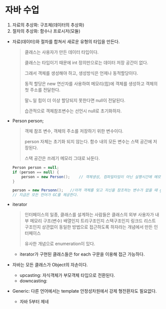 # 자바 수업

1. 자료의 추상화: 구조체(데이터의 추상화)
2. 절차의 추상화: 함수나 프로시저(모듈)



- 자료(데이터)와 절차를 합쳐서 새로운 유형의 타입을 만든다.

  > 클래스는 사용자가 만든 데이터 타입이다.
  >
  > 클래스는 타입이기 때문에 int 정의만으로는 데이터 저장 공간이 없다.
  >
  > 그래서 객체를 생성해야 하고, 생성방식은 언제나 동적할당이다.
  >
  > 동적 할당은 new 연산자를 사용하여 메모리(힙)에 객체를 생성하고 객체의 첫 주소를 전달한다.
  >
  > 말ㄴ일 힙이 더 이상 할당되지 못한다면 null이 전달된다.
  >
  > 습관적으로 객체참조변수는 선언시 null로 초기화하자.

- Person person;

  > 객체 참조 변수, 객체의 주소를 저장하기 위한 변수이다.
  >
  > person 자체는 초기화 되지 않는다. 함수 내의 모든 변수는 스택 공간에 저장된다.
  >
  > 스택 공간은 쓰레기 메모리 그대로 놔둔다.

  ```java
  Person person = null;
  if (person == null) {
      person = new Person();	// 객체생성, 컴파일타임이 아닌 실행시간에 메모리가 확보된다.
  }
  
  person = new Personn();	//아까 객체를 잊고 자신을 참조하는 변수가 없을 때 garbage라 부른다. GC 가 틈틈히 수거해간다.(자바의 최고 장점)
  // 지금은 모든 언어가 GC를 제공한다.
  ```

- iterator

  > 인터페이스의 일종, 클래스를 설계하는 사람들은 클래스의 외부 사용자가 내부 메모리 구조(변수) 배열인지 트리구조인지 스택구조인지 링크드 리스트 구조인지 상관없이 동일한 방법으로 접근하도록 하자라는 개념에서 만든 인터페이스
  >
  > 유사한 개념으로 enumeration이 있다.

  - iterator가 구현된 클래스들은 for each 구문을 이용해 접근 가능하다.

- 자바는 모든 클래스가 Object의 자손이다.

  - upcasting: 자식객체가 부모객체 타입으로 전환된다.
  - downcasting:

- Generic: 다른 언어에서는 template 안정성차원에서 강제 형전환자도 필요없다.

  - 자바 5부터 제네
